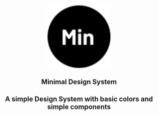 <div align="center">
  <br>
  <img width="200" src="./assets/min.svg"/>
  <br>
 <h2> Minimal Design System</h2>
</div>

<h2 align="center">A simple Design System with basic colors and simple components</h2>



